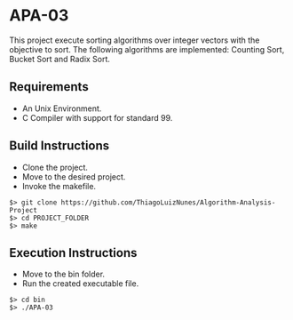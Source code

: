 # APA-03

This project execute sorting algorithms over integer vectors with the objective to sort. The following algorithms are implemented: Counting Sort, Bucket Sort and Radix Sort.

## Requirements ##

* An Unix Environment.
* C Compiler with support for standard 99.

## Build Instructions ##

* Clone the project.
* Move to the desired project.
* Invoke the makefile.

```
$> git clone https://github.com/ThiagoLuizNunes/Algorithm-Analysis-Project
$> cd PROJECT_FOLDER
$> make
```

## Execution Instructions ##
* Move to the bin folder.
* Run the created executable file.

```
$> cd bin
$> ./APA-03
